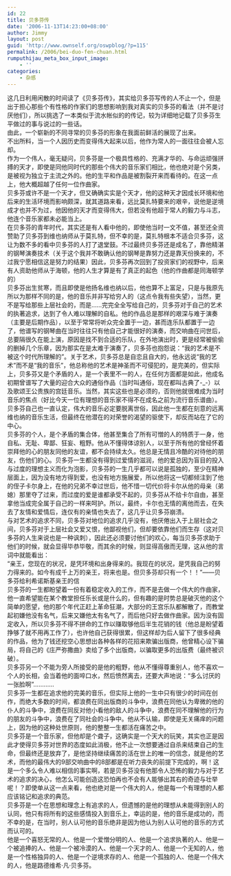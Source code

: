 ```yaml
---
id: 22
title: 贝多芬传
date: '2006-11-13T14:23:00+08:00'
author: Jimmy
layout: post
guid: 'http://www.ownself.org/oswpblog/?p=115'
permalink: /2006/bei-duo-fen-chuan.html
rumputhijau_meta_box_input_image:
    - ''
categories:
    - 杂感
---
```


 这几日利用闲散的时间读了《贝多芬传》，其实给贝多芬写传的人不止一个，但是出于担心那些个有性格的作家们的思想影响到我对真实的贝多芬的看法（并不是讨厌他们），所以挑选了一本类似于流水帐似的的传记，较为详细地记载了贝多芬生平做过的事与说过的一些话。   
 由此，一个崭新的不同寻常的贝多芬的形象在我面前鲜活的展现了出来。   
 不出所料，当一个人因历史而变得伟大起来以后，他作为常人的一面往往会被人忘却。   
 作为一个伟人，毫无疑问，贝多芬是一个极具性格的、充满才华的、与命运顽强拼搏的天才，即使是同他同时代的那些个伟大的音乐家们相比，他也绝对是个另类，是被视为独立于主流之外的。他的生平和作品是被割裂开来而看待的。在这一点上，他大概超越了任何一位作曲家。   
 贝多芬或许不是一个天才，但又确确实实是个天才，他的这种天才因成长环境和他后来的生活环境而影响颇深，就其道路来看，远比莫扎特要来的艰辛，说他是逆境成才也并不为过，他因他的天才而变得伟大，但若没有他超于常人的毅力与斗志，他连个音乐家都未必能当上。   
 在贝多芬的青年时代，其实还是有人看中他的，即使他当时一文不值，甚至还全资赞助了贝多芬到维也纳师从于莫扎特，但不幸的是，莫扎特根本不适合贝多芬，这让为数不多的看中贝多芬的人打了退堂鼓。不过最终贝多芬还是成名了，靠他精湛的钢琴演奏技术（关于这个我并不敢确认他的钢琴是靠努力还是靠天份换来的，不过我宁愿相信这是努力的结果）因此，贝多芬再次回到了投资家们的视野中，后来有人资助他师从于海顿，他的人生才算是有了真正的起色（他的作曲都是同海顿学的）   
 贝多芬出生贫寒，而且即使是他扬名维也纳以后，他也算不上富足，只是与我原先所以为那样不同的是，他的音乐并非写给穷人的（这点令我有些失望），当然，更不是写给那些上层社会的，而是……完完全全写给自己的，贝多芬对于自己的艺术的执著追求，达到了令人难以理解的自私。他的作品总是那样的艰深与难于演奏（主要是后期作品），以至于常常将听众完全置于一边，甚而连乐队都置于一边了，他谱写的钢琴曲在当时往往只有他自己才能很好的演奏，而交响曲在问世后，总要隔很久在能上演，原因是找不到合适的乐队，在外地演出时，更是经常被偷偷的删掉几个乐章，因为那实在是太难于演奏了，贝多芬也抱怨说：“我的艺术是不被这个时代所理解的”。关于艺术，贝多芬总是自恋且自大的，他永远说“我的艺术”而不是“我的音乐”，他总称他的艺术是神圣而不可侵犯的，是完美的，但实际上，贝多芬又是个矛盾的人，是一个表里不一的人，在任何方面都是如此，他成名初期曾谱写了大量的迎合大众的通俗作品（当时叫通俗，现在都叫古典了-\_-）以及歌颂王公贵族的宫廷音乐。当然，其实这些也是必须的，否则他就很难成为当时音乐的焦点（好比今天一位有理想的音乐家不得不在成名之前为流行音乐谱曲）。贝多芬自己也一直认定，伟大的音乐必定要脱离世俗，因此他一生都在刻意的远离维也纳的音乐生活，但最终在他潜在的对荣誉的渴望的驱使下，却反而站在了它的中心。   
 贝多芬的个人，是个矛盾的集合体，他甚至集合了所有可憎的人的特质于一身，他自私、无耻、卑鄙、狂妄、粗野。他从不懂得体谅别人，以至于所有他的曾经怀着崇拜他的心的朋友同他的友谊，都不会持续太久。他总是无情且冷酷的对待他的朋友，伤他们的心。贝多芬一生都没有得到过爱情的滋润，他的爱总因为盲目的投入与过度的理想主义而化为泡影，贝多芬的一生几乎都可以说是孤独的，至少在精神层面上，因为没有地方得到爱，也没有地方施展爱，所以他将这一切都倾注到了他的侄子卡尔身上，在他的兄弟不幸过世后，他不惜一切代价将卡尔从他的母亲（弟媳）那里夺了过来，而过度的爱是谁都承受不起的，贝多芬从不给卡尔自由，甚至拿他当成完全属于自己的一样来呵护。所以，最终，卡尔也无情的离他而去，在失去了友情和爱情后，连仅有的亲情也失去了，这几乎让贝多芬崩溃。   
 与对艺术的追求不同，贝多芬对地位的追求几乎没有，他厌倦出入于上层社会之间，贝多芬对于上层社会又爱又恨，他鄙视他们，但却要依靠他们而生存（这对贝多芬的人生来说也是一种讽刺），因此还必须要讨他们的欢心，每当贝多芬求助于他们的时候，就会显得毕恭毕敬，而其余的时候，则显得高傲而无理，这从他的言词中就能看出：   
 “亲王，您现在的状况，是凭环境和出身得来的。我现在的状况，是凭我自己的努力得来的。如今有成千上万的亲王，将来也是。但贝多芬却只有一个！！”——贝多芬给利希诺斯基亲王的信   
 贝多芬的一生都盼望着一份有着稳定收入的工作，而不是去做一个伟大的作曲家，他一直希望能在某个教堂担任乐长或是什么的，但有趣的是时势总是破灭他的这个简单的愿望，他的那个年代正赶上革命狂潮，大部分的王宫乐队都解散了，而教堂起初嫌他没有名气，后来又嫌他太有名气了，而后他只好去做作曲家。因为没有固定收入，所以贝多芬不得不拼命的工作以赚取够他后半生花销的钱（他总是盼望着挣够了就不用再工作了），也许他自己获得很累，但这样却为后人留下了很多经典的作品，他为了钱还挖空心思想出各种各样的花招来欺骗出版商，他曾精心设下骗局，将自己的《庄严弥撒曲》卖给了多个出版商，以骗取更多的出版费（最终被识破）。   
 贝多芬另一个不能为旁人所接受的是他的粗野，他从不懂得尊重别人，他不喜欢一个人的长相，会当着他的面啐口水，然后愤然离去，还要大声地说：“多么讨厌的一张脸啊”…………   
 贝多芬一生都在追求他的完美的音乐，但实际上他的一生中只有很少的时间在创作，而绝大多数的时间，都浪费在同出版商的斗争中，浪费在同他认为卑微的他的仆人的斗争中，浪费在同反对他小看他的敌人的斗争中，浪费在同不理解他的行为的朋友的斗争中，浪费在了同社会的斗争中。他从不认输，即使是无关痛痒的问题上，因为他的这种处世原则，他的整整一生都活在痛苦之中。   
 贝多芬是一个音乐家，但他却是个聋子，这确实是一个天大的玩笑，其实也正是因此才使得贝多芬对世界的态度如此消极，他不止一次想要通过自杀来结束自己的生命，但最终还是放弃了，是他坚持继续痛苦的活在世上的唯一的信念，就是他的艺术，而他的最伟大的9部交响曲中的8部都是在听力丧失的前提下完成的，啊！这是一个多么令人难以相信的事实啊，若是贝多芬没有他那令人恐怖的毅力与对于艺术的追求的决心，他怎么可能创造这恐怕再也不会有人能够出其右的奇迹与壮举呢！？即使单从这一点来看，他也绝对是一个伟大的人，他是每一个有理想的人都应该铭记和追求的典范。   
 贝多芬是一个在思想和理念上有追求的人，但遗憾的是他的理想从未能得到别人的认同，他只有将所有的这些感情投入到音乐上，幸运的是，他的音乐是成功的，而不幸的是，在当时，别人认可他的音乐绝非是因为他认为别人认可他的音乐的方式而认可的。   
 他是一个喜怒无常的人、他是一个爱憎分明的人、他是一个追求执著的人、他是一个被追捧的人、他是一个被冷漠的人、他是一个天才的人、他是一个无知的人，他是一个性格独异的人、他是一个逆境求存的人、他是一个孤独的人、他是一个伟大的人，他是路德维希·凡·贝多芬。